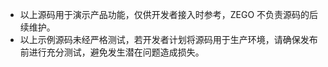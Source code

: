 <div class = 'mk-warning'>

- 以上源码用于演示产品功能，仅供开发者接入时参考，ZEGO 不负责源码的后续维护。
- 以上示例源码未经严格测试，若开发者计划将源码用于生产环境，请确保发布前进行充分测试，避免发生潜在问题造成损失。
</div>






